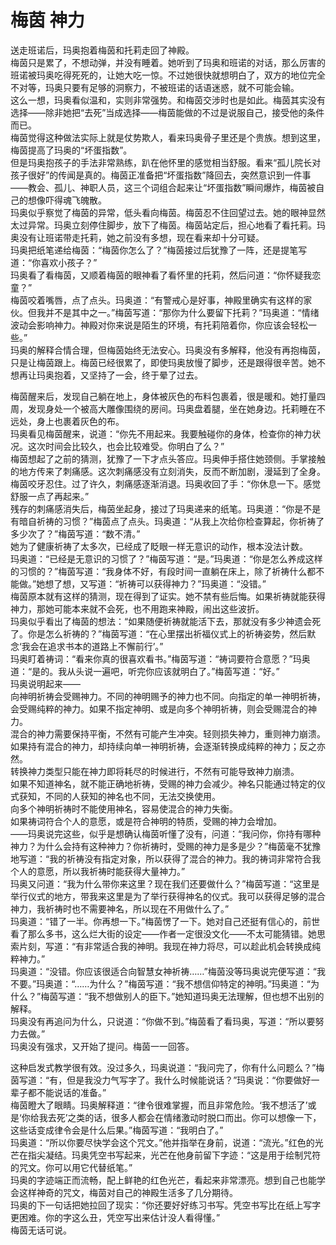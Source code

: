 # 梅茵 神力
送走班诺后，玛奥抱着梅茵和托莉走回了神殿。  
梅茵只是累了，不想动弹，并没有睡着。她听到了玛奥和班诺的对话，那么厉害的班诺被玛奥吃得死死的，让她大吃一惊。不过她很快就想明白了，双方的地位完全不对等，玛奥只要有足够的洞察力，不被班诺的话语迷惑，就不可能会输。  
这么一想，玛奥看似温和，实则非常强势。和梅茵交涉时也是如此。梅茵其实没有选择——除非她把“去死”当成选择——梅茵能做的不过是说服自己，接受他的条件而已。  
梅茵觉得这种做法实际上就是仗势欺人，看来玛奥骨子里还是个贵族。想到这里，梅茵提高了玛奥的“坏蛋指数”。  
但是玛奥抱孩子的手法非常熟练，趴在他怀里的感觉相当舒服。看来“孤儿院长对孩子很好”的传闻是真的。梅茵正准备把“坏蛋指数”降回去，突然意识到一件事——教会、孤儿、神职人员，这三个词组合起来让“坏蛋指数”瞬间爆炸，梅茵被自己的想像吓得魂飞魄散。  
玛奥似乎察觉了梅茵的异常，低头看向梅茵。梅茵忍不住回望过去。她的眼神显然太过异常。玛奥立刻停住脚步，放下了梅茵。梅茵站定后，担心地看了看托莉。玛奥没有让班诺带走托莉，她之前没有多想，现在看来却十分可疑。  
玛奥把纸笔递给梅茵：“梅茵你怎么了？”梅茵接过后犹豫了一阵，还是提笔写道：“你喜欢小孩子？”  
玛奥看了看梅茵，又顺着梅茵的眼神看了看怀里的托莉，然后问道：“你怀疑我恋童？”  
梅茵咬着嘴唇，点了点头。玛奥道：“有警戒心是好事，神殿里确实有这样的家伙。但我并不是其中之一。”梅茵写道：“那你为什么要留下托莉？”玛奥道：“情绪波动会影响神力。神殿对你来说是陌生的环境，有托莉陪着你，你应该会轻松一些。”  
玛奥的解释合情合理，但梅茵始终无法安心。玛奥没有多解释，他没有再抱梅茵，只是让梅茵跟上。梅茵已经很累了，即使玛奥放慢了脚步，还是跟得很辛苦。她不想再让玛奥抱着，又坚持了一会，终于晕了过去。  


梅茵醒来后，发现自己躺在地上，身体被灰色的布料包裹着，很是暖和。她打量四周，发现身处一个被高大雕像围绕的房间。玛奥盘着腿，坐在她身边。托莉睡在不远处，身上也裹着灰色的布。  
玛奥看见梅茵醒来，说道：“你先不用起来。我要触碰你的身体，检查你的神力状况。这次时间会比较久，也会比较难受。你明白了么？”  
梅茵想起了之前的猜测，犹豫了一下才点头答应。玛奥伸手搭住她颈侧。手掌接触的地方传来了刺痛感。这次刺痛感没有立刻消失，反而不断加剧，漫延到了全身。梅茵咬牙忍住。过了许久，刺痛感逐渐消退。玛奥收回了手：“你休息一下。感觉舒服一点了再起来。”  
残存的刺痛感消失后，梅茵坐起身，接过了玛奥递来的纸笔。玛奥道：“你是不是有暗自祈祷的习惯？”梅茵点了点头。玛奥道：“从我上次给你检查算起，你祈祷了多少次了？”梅茵写道：“数不清。”  
她为了健康祈祷了太多次，已经成了眨眼一样无意识的动作，根本没法计数。  
玛奥道：“已经是无意识的习惯了？”梅茵写道：“是。”玛奥道：“你是怎么养成这样的习惯的？”梅茵写道：“我身体不好，有段时间一直躺在床上，除了祈祷什么都不能做。”她想了想，又写道：“祈祷可以获得神力？”玛奥道：“没错。”  
梅茵原本就有这样的猜测，现在得到了证实。她不禁有些后悔。如果祈祷就能获得神力，那她可能本来就不会死，也不用跑来神殿，闹出这些波折。  
玛奥似乎看出了梅茵的想法：“如果随便祈祷就能活下去，那就没有多少神遗会死了。你是怎么祈祷的？”梅茵写道：“在心里摆出祈福仪式上的祈祷姿势，然后默念‘我会在追求书本的道路上不懈前行’。”  
玛奥盯着祷词：“看来你真的很喜欢看书。”梅茵写道：“祷词要符合意愿？”玛奥道：“是的。我从头说一遍吧，听完你应该就明白了。”梅茵写道：“好。”  
玛奥说明起来——  
向神明祈祷会受赐神力。不同的神明赐予的神力也不同。向指定的单一神明祈祷，会受赐纯粹的神力。如果不指定神明、或是向多个神明祈祷，则会受赐混合的神力。  
混合的神力需要保持平衡，不然有可能产生冲突。轻则损失神力，重则神力崩溃。  
如果持有混合的神力，却持续向单一神明祈祷，会逐渐转换成纯粹的神力；反之亦然。  
转换神力类型只能在神力即将耗尽的时候进行，不然有可能导致神力崩溃。  
如果不知道神名，就不能正确地祈祷，受赐的神力会减少。神名只能通过特定的仪式获知，不同的人获知的神名也不同，无法交换使用。  
向多个神明祈祷时不能使用神名，容易使混合的神力失衡。  
如果祷词符合个人的意愿，或是符合神明的特质，受赐的神力会增加。  
——玛奥说完这些，似乎是想确认梅茵听懂了没有，问道：“我问你，你持有哪种神力？为什么会持有这种神力？你祈祷时，受赐的神力是多是少？”梅茵毫不犹豫地写道：“我的祈祷没有指定对象，所以获得了混合的神力。我的祷词非常符合我个人的意愿，所以我祈祷时能获得大量神力。”  
玛奥又问道：“我为什么带你来这里？现在我们还要做什么？”梅茵写道：“这里是举行仪式的地方，带我来这里是为了举行获得神名的仪式。我可以获得足够的混合神力，我祈祷时也不需要神名，所以现在不用做什么了。”  
玛奥道：“错了一半。你再想一下。”梅茵愣了一下。她对自己还挺有信心的，前世看了那么多书，这么烂大街的设定——作者一定很没文化——不太可能猜错。她思索片刻，写道：“有非常适合我的神明。我现在神力将尽，可以趁此机会转换成纯粹神力。”  
玛奥道：“没错。你应该很适合向智慧女神祈祷……”梅茵没等玛奥说完便写道：“我不要。”玛奥道：“……为什么？”梅茵写道：“我不想信仰特定的神明。”玛奥道：“为什么？”梅茵写道：“我不想做别人的臣下。”她知道玛奥无法理解，但也想不出别的解释。  
玛奥没有再追问为什么，只说道：“你做不到。”梅茵看了看玛奥，写道：“所以要努力去做。”  
玛奥没有强求，又开始了提问。梅茵一一回答。  


这种启发式教学很有效。没过多久，玛奥说道：“我问完了，你有什么问题么？”梅茵写道：“有，但是我没力气写字了。我什么时候能说话？”玛奥说：“你要做好一辈子都不能说话的准备。”  
梅茵瞪大了眼睛。玛奥解释道：“律令很难掌握，而且非常危险。‘我不想活了’或是‘你给我去死’之类的话，很多人都会在情绪激动时脱口而出。你可以想像一下，这些话变成律令会是什么后果。”梅茵写道：“我明白了。”  
玛奥道：“所以你要尽快学会这个咒文。”他并指举在身前，说道：“流光。”红色的光芒在指尖凝结。玛奥凭空书写起来，光芒在他身前留下字迹：“这是用于绘制咒符的咒文。你可以用它代替纸笔。”  
玛奥的字迹端正而流畅，配上鲜艳的红色光芒，看起来非常漂亮。想到自己也能学会这样神奇的咒文，梅茵对自己的神殿生活多了几分期待。  
玛奥的下一句话把她拉回了现实：“你还要好好练习书写。凭空书写比在纸上写字更困难。你的字这么丑，凭空写出来估计没人看得懂。”  
梅茵无话可说。  


